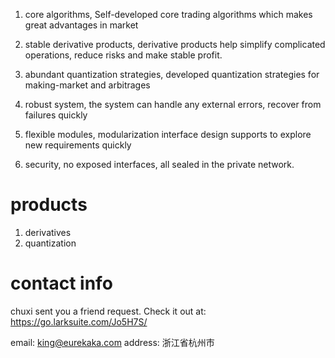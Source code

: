1. core algorithms, Self-developed core trading algorithms which makes great advantages in market

1. stable derivative products, derivative products help simplify complicated operations, reduce risks and make stable profit.

1. abundant quantization strategies, developed quantization strategies for making-market and arbitrages

2. robust system, the system can handle any external errors, recover from failures quickly 

1. flexible modules, modularization interface design supports to explore new requirements quickly

1. security, no exposed interfaces, all sealed in the private network.


# products

1. derivatives
2. quantization

# contact info

chuxi sent you a friend request. Check it out at: 
https://go.larksuite.com/Jo5H7S/

email: king@eurekaka.com
address: 浙江省杭州市

